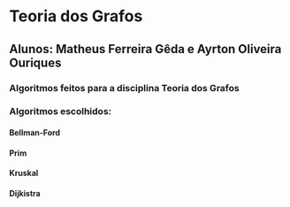 # Teoria dos Grafos<p>
## Alunos: Matheus Ferreira Gêda e Ayrton Oliveira Ouriques<p>
### Algoritmos feitos para a disciplina Teoria dos Grafos<p>
  ### Algoritmos escolhidos:
  #### Bellman-Ford<p>
  #### Prim<p>
  #### Kruskal<p>
  #### Dijkistra<p>
